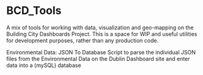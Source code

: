 # BCD_Tools
A mix of tools for working with data, visualization and geo-mapping on the Building City Dashboards Project. This is a space for WIP and useful utilities for development purposes, rather than any production code.


Environmental Data: JSON To Database
Script to parse the individual JSON files from the Environmental Data on the Dublin Dashboard site 
and enter data into a (mySQL) database 
